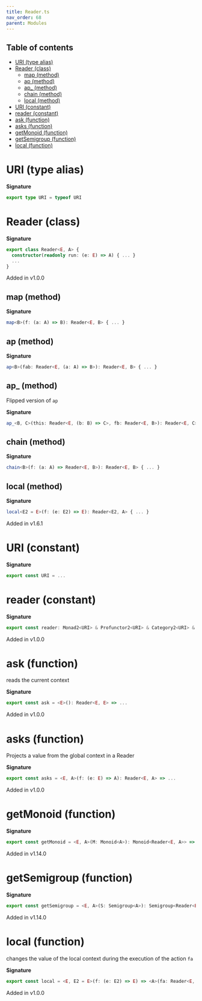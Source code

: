 ```yaml
---
title: Reader.ts
nav_order: 68
parent: Modules
---
```


<h2 class="text-delta">Table of contents</h2>

- [URI (type alias)](#uri-type-alias)
- [Reader (class)](#reader-class)
  - [map (method)](#map-method)
  - [ap (method)](#ap-method)
  - [ap\_ (method)](#ap_-method)
  - [chain (method)](#chain-method)
  - [local (method)](#local-method)
- [URI (constant)](#uri-constant)
- [reader (constant)](#reader-constant)
- [ask (function)](#ask-function)
- [asks (function)](#asks-function)
- [getMonoid (function)](#getmonoid-function)
- [getSemigroup (function)](#getsemigroup-function)
- [local (function)](#local-function)

# URI (type alias)

**Signature**

```ts
export type URI = typeof URI
```

# Reader (class)

**Signature**

```ts
export class Reader<E, A> {
  constructor(readonly run: (e: E) => A) { ... }
  ...
}
```

Added in v1.0.0

## map (method)

**Signature**

```ts
map<B>(f: (a: A) => B): Reader<E, B> { ... }
```

## ap (method)

**Signature**

```ts
ap<B>(fab: Reader<E, (a: A) => B>): Reader<E, B> { ... }
```

## ap\_ (method)

Flipped version of `ap`

**Signature**

```ts
ap_<B, C>(this: Reader<E, (b: B) => C>, fb: Reader<E, B>): Reader<E, C> { ... }
```

## chain (method)

**Signature**

```ts
chain<B>(f: (a: A) => Reader<E, B>): Reader<E, B> { ... }
```

## local (method)

**Signature**

```ts
local<E2 = E>(f: (e: E2) => E): Reader<E2, A> { ... }
```

Added in v1.6.1

# URI (constant)

**Signature**

```ts
export const URI = ...
```

# reader (constant)

**Signature**

```ts
export const reader: Monad2<URI> & Profunctor2<URI> & Category2<URI> & Strong2<URI> & Choice2<URI> = ...
```

Added in v1.0.0

# ask (function)

reads the current context

**Signature**

```ts
export const ask = <E>(): Reader<E, E> => ...
```

Added in v1.0.0

# asks (function)

Projects a value from the global context in a Reader

**Signature**

```ts
export const asks = <E, A>(f: (e: E) => A): Reader<E, A> => ...
```

Added in v1.0.0

# getMonoid (function)

**Signature**

```ts
export const getMonoid = <E, A>(M: Monoid<A>): Monoid<Reader<E, A>> => ...
```

Added in v1.14.0

# getSemigroup (function)

**Signature**

```ts
export const getSemigroup = <E, A>(S: Semigroup<A>): Semigroup<Reader<E, A>> => ...
```

Added in v1.14.0

# local (function)

changes the value of the local context during the execution of the action `fa`

**Signature**

```ts
export const local = <E, E2 = E>(f: (e: E2) => E) => <A>(fa: Reader<E, A>): Reader<E2, A> => ...
```

Added in v1.0.0
